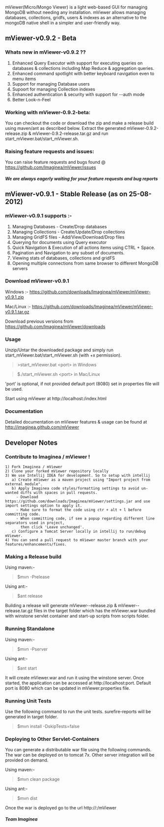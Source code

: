 mViewer(Micro/Mongo Viewer) is a light web-based GUI for managing MongoDB without needing any installation.
mViewer allows managing databases, collections, gridfs, users & indexes as an alternative to the mongoDB native shell
in a simpler and user-friendly way.

## mViewer-v0.9.2 - Beta 
  
### Whats new in mViewer-v0.9.2 ??
   1. Enhanced Query Executor with support for executing queries on databases & collections including Map Reduce & aggregation queries.
   2. Enhanced command spotlight with better keyboard navigation even to menu items
   3. Support for managing Database users
   4. Supoort for managing Collection indexes
   5. Enhanced authentication & security with support for --auth mode
   6. Better Look-n-Feel
   
### Working with mViewer-0.9.2-beta:
   You can checkout the code or download the zip and make a release build using maven/ant as described below.
Extract the generated mViewer-0.9.2-release.zip & mViewer-0.9.2-release.tar.gz and run start_mViewer.bat/start_mViewer.sh.
 
### Raising feature requests and issues:
   You can raise feature requests and bugs found @ https://github.com/Imaginea/mViewer/issues
##### We are always eagerly waiting for your feature requests and bug reports

## mViewer-v0.9.1 - Stable Release (as on 25-08-2012)

### mViewer-v0.9.1 supports :-

   1. Managing Databases - Create/Drop databases
   2. Managing Collections - Create/Update/Drop collections
   3. Managing GridFS files - Add/View/Download/Drop files
   4. Querying for documents using Query executor
   5. Quick Navigation & Execution of all actions items using CTRL + Space.
   6. Pagination and Navigation to any subset of documents.
   7. Viewing stats of databases, collections and gridFS
   8. Opening multiple connections from same browser to different MongoDB servers

### Download mViewer-v0.9.1

Windows :- https://github.com/downloads/Imaginea/mViewer/mViewer-v0.9.1.zip

Mac/Linux :- https://github.com/downloads/Imaginea/mViewer/mViewer-v0.9.1.tar.gz

Download previous versions from https://github.com/Imaginea/mViewer/downloads
    
### Usage

Unzip/Untar the downloaded package and simply run start_mViewer.bat/start_mViewer.sh (with +x permission).

>
> \>start_mViewer.bat \<port\> in Windows
>

>
> $./start_mViewer.sh \<port\> in Mac/Linux
>

'port' is optional, if not provided default port (8080) set in properties file will be used.

Start using mViewer at http://localhost:<port>/index.html


### Documentation

Detailed documentation on mViewer features & usage can be found at http://imaginea.github.com/mViewer


## Developer Notes

### Contribute to Imaginea / mViewer !
    1) Fork Imaginea / mViewer
    2) Clone your forked mViewer repository locally
    3) We use Intellij IDEA for development. So to setup with intellij 
       a) Create mViewer as a maven project using "Import project from external module".
       b) Apply Imaginea code styles/formatting settings to avoid un-wanted diffs with spaces in pull requests.
         - Download https://github.com/downloads/Imaginea/mViewer/settings.jar and use import settings option to apply it.
         - Make sure to format the code using ctr + alt + l before committing code.
         - When committing code, if see a popup regarding different line separators used in project, 
           then click 'Leave unchanged'.        
       c) Configure a Tomcat Server locally in intellij to run/debug mViewer.
    4) You can send a pull request to mViewer master branch with your features/enhancements/fixes.
          

### Making a Release build

 Using maven:-

> $mvn -Prelease

  Using ant:-  

> $ant release

 Building a release will generate mViewer-<version>-release.zip & mViewer-<version>-release.tar.gz files in the target folder
 which has the mViewer.war bundled with winstone servlet container and start-up scripts from scripts folder. 
   
### Running Standalone 
 
 Using maven:-
> $mvn -Pserver

 Using ant:-
> $ant start

It will create mViewer.war and run it using the winstone server. 
Once started, the application can be accessed at http://localhost:port. 
Default port is 8080 which can be updated in mViewer.properties file.

### Running Unit Tests

Use the following command to run the unit tests. surefire-reports will be generated in target folder.
> $mvn install -DskipTests=false

### Deploying to Other Servlet-Containers

You can generate a distributable war file using the following commands. The war can be deployed on to tomcat 7x. 
Other server integration will be provided on demand. 

Using maven:-
> $mvn clean package

Using ant:-
> $mvn dist

Once the war is deployed go to the url http://<server-ip>:<http-port>/mViewer


##### Team Imaginea
